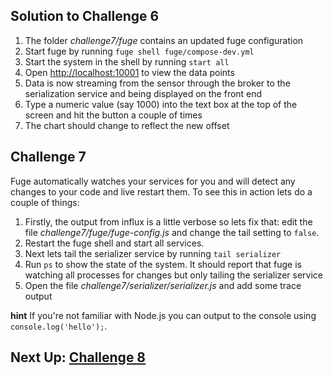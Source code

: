 ## Solution to Challenge 6
1. The folder _challenge7/fuge_ contains an updated fuge configuration
2. Start fuge by running `fuge shell fuge/compose-dev.yml`
3. Start the system in the shell by running `start all`
4. Open [http://localhost:10001]() to view the data points
5. Data is now streaming from the sensor through the broker to the serialization
service and being displayed on the front end
6. Type a numeric value (say 1000) into the text box at the top of the screen
and hit the button a couple of times
7. The chart should change to reflect the new offset


## Challenge 7

Fuge automatically watches your services for you and will detect any changes to your code and live restart them. To see this in action lets do a couple of things:

1. Firstly, the output from influx is a little verbose so lets fix that: edit the file _challenge7/fuge/fuge-config.js_ and change the tail setting to `false`.
2. Restart the fuge shell and start all services.
3. Next lets tail the serializer service by running `tail serializer`
4. Run `ps` to show the state of the system. It should report that fuge is watching all processes for changes but only tailing the serializer service
5. Open the file _challenge7/serializer/serializer.js_ and add some trace output

__hint__ If you're not familiar with Node.js you can output to the console using `console.log('hello');`.

## Next Up: [Challenge 8](../challenge8/README.md)

